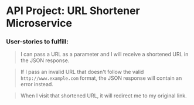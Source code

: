 # API Project: URL Shortener Microservice

### User-stories to fulfill:

> I can pass a URL as a parameter and I will receive a shortened URL in the JSON response.

> If I pass an invalid URL that doesn't follow the valid `http://www.example.com` format, the JSON response will contain an error instead.

> When I visit that shortened URL, it will redirect me to my original link.
